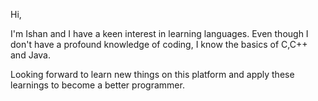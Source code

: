 Hi,

I'm Ishan and I have a keen interest in learning languages. Even though I don't have a profound knowledge of coding, I know the basics of C,C++ and Java.

Looking forward to learn new things on this platform and apply these learnings to become a better programmer.

